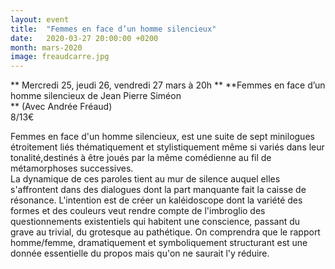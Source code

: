 ```yaml
---
layout: event
title:  "Femmes en face d’un homme silencieux"
date:   2020-03-27 20:00:00 +0200
month: mars-2020
image: freaudcarre.jpg
---
```


**
Mercredi 25, jeudi 26, vendredi 27 mars à 20h  ** **Femmes en face d’un homme silencieux de Jean Pierre Siméon  
** (Avec Andrée Fréaud)<br /> 8/13€

Femmes en face d'un homme silencieux, est une suite de sept minilogues étroitement liés thématiquement et stylistiquement même si variés dans leur tonalité,destinés à être joués par la même comédienne au fil de métamorphoses successives.<br /> La dynamique de ces paroles tient au mur de silence auquel elles s'affrontent dans des dialogues dont la part manquante fait la caisse de résonance. L'intention est de créer un kaléidoscope dont la variété des formes et des couleurs veut rendre compte de l'imbroglio des questionnements existentiels qui habitent une conscience, passant du grave au trivial, du grotesque au pathétique. On comprendra que le rapport homme/femme, dramatiquement et symboliquement structurant est une donnée essentielle du propos mais qu'on ne saurait l'y réduire.